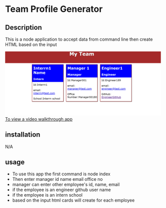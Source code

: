 # Team Profile Generator

## Description
This is a node application to accept data from command line then create HTML based on the input

![](./dist/screenshot.png)
[To view a video walkthrough  app]( https://drive.google.com/file/d/1fkdbNH3y3JD7HKvWkfk7MPmFh8GI31go/view)

## installation
N/A

## usage
* To use this app the first command is node index
* Then enter manager id name email office no
* manager can enter other employee's id, name, email 
* if the employee is an engineer github user name 
* if the employee is an intern school
* based on the input html cards will create for each employee

